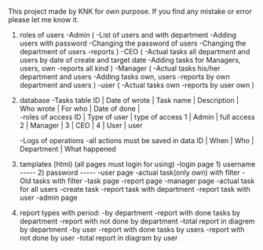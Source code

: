 This project made by KNK for own purpose. If you find any mistake or error please let me know it. 

1) roles of users
    -Admin (
        -List of users and with department
        -Adding users with password 
        -Changing the password of users
        -Changing the department of users 
        -reports
    )
    -CEO (
        -Actual tasks all department and users by date of create and target date
        -Adding tasks for Managers, users, own
        -reports all kind
    )
    -Manager (
        -Actual tasks his/her department and users
        -Adding tasks own, users
        -reports by own department and users
    )
    -user (
        -Actual tasks own
        -reports by user own
    )

2) database
    -Tasks table
        ID | Date of wrote | Task name | Description | Who wrote | For who | Date of done |  
    -roles of access
        ID | Type of user | type of access
        1  | Admin        | full access
        2  | Manager      | 
        3  | CEO          | 
        4  | User         | user

    -Logs of operations
        -all actions must be saved in data
        ID | When | Who | Department | What happened

3) tamplates (html) (all pages must login for using)
    -login page 
        1) username -----
        2) password -----
    -user page
        -actual task(only own) with filter
        -Old tasks with filter 
        -task page
        -report page 
    -manager page
        -actual task for all users
        -create task
        -report task with department
        -report task with user
    -admin page
5) report types with period:
    -by department
        -report with done tasks by department
        -report with not done by department
        -total report in diagrem by department
    -by user
        -report with done tasks by users
        -report with not done by user
        -total report in diagram by user
